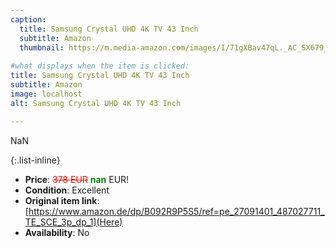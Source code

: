 ```yaml
---
caption:
  title: Samsung Crystal UHD 4K TV 43 Inch
  subtitle: Amazon
  thumbnail: https://m.media-amazon.com/images/I/71gXBav47qL._AC_SX679_.jpg
  
#what displays when the item is clicked:
title: Samsung Crystal UHD 4K TV 43 Inch
subtitle: Amazon
image: localhost
alt: Samsung Crystal UHD 4K TV 43 Inch

---
```

NaN

{:.list-inline} 
- **Price**: <span style="color:red"><del>378 EUR</del></span> <span style="color:green">**nan**</span> EUR!
- **Condition**: Excellent
- **Original item link**: [https://www.amazon.de/dp/B092R9P5S5/ref=pe_27091401_487027711_TE_SCE_3p_dp_1](Here)
- **Availability**: No
